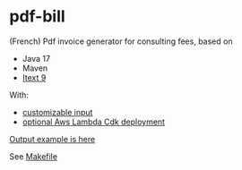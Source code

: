 # pdf-bill

(French) Pdf invoice generator for consulting fees, based on

- Java 17
- Maven
- [Itext 9](https://itextpdf.com/)

With:

- [customizable input](./input/billing.config.json)
- [optional Aws Lambda Cdk deployment](./infra/lib/pdf-bill-stack.ts)

[Output example is here](./output/Facture_MaStructure_MonPorteurd'affaire_202505.pdf)

See [Makefile](./Makefile)
